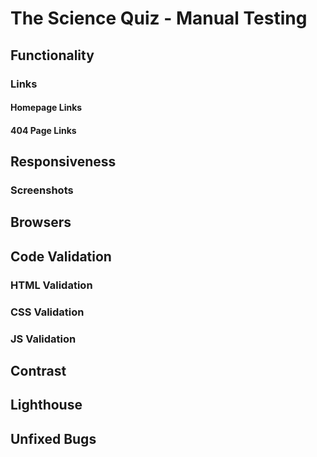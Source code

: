 # The Science Quiz - Manual Testing

## Functionality

### Links

#### Homepage Links

#### 404 Page Links

## Responsiveness

### Screenshots

## Browsers

## Code Validation

### HTML Validation

### CSS Validation

### JS Validation

## Contrast

## Lighthouse

## Unfixed Bugs